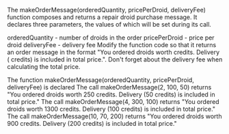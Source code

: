 The makeOrderMessage(orderedQuantity, pricePerDroid, deliveryFee) function composes and returns 
a repair droid purchase message.
 It declares three parameters, the values ​​of which will be set during its call.

orderedQuantity - number of droids in the order
pricePerDroid - price per droid
deliveryFee - delivery fee
Modify the function code so that it returns an order message in the format 
"You ordered droids worth <total price> credits. Delivery (<delivery fee> credits) 
is included in total price.". Don't forget about the delivery fee when calculating the total price.

The function makeOrderMessage(orderedQuantity, pricePerDroid, deliveryFee) is declared
The call makeOrderMessage(2, 100, 50) returns "You ordered droids worth 250 credits. 
Delivery (50 credits) is included in total price."
The call makeOrderMessage(4, 300, 100) returns "You ordered droids worth 1300 credits. 
Delivery (100 credits) is included in total price."
The call makeOrderMessage(10, 70, 200) returns "You ordered droids worth 900 credits. 
Delivery (200 credits) is included in total price."
